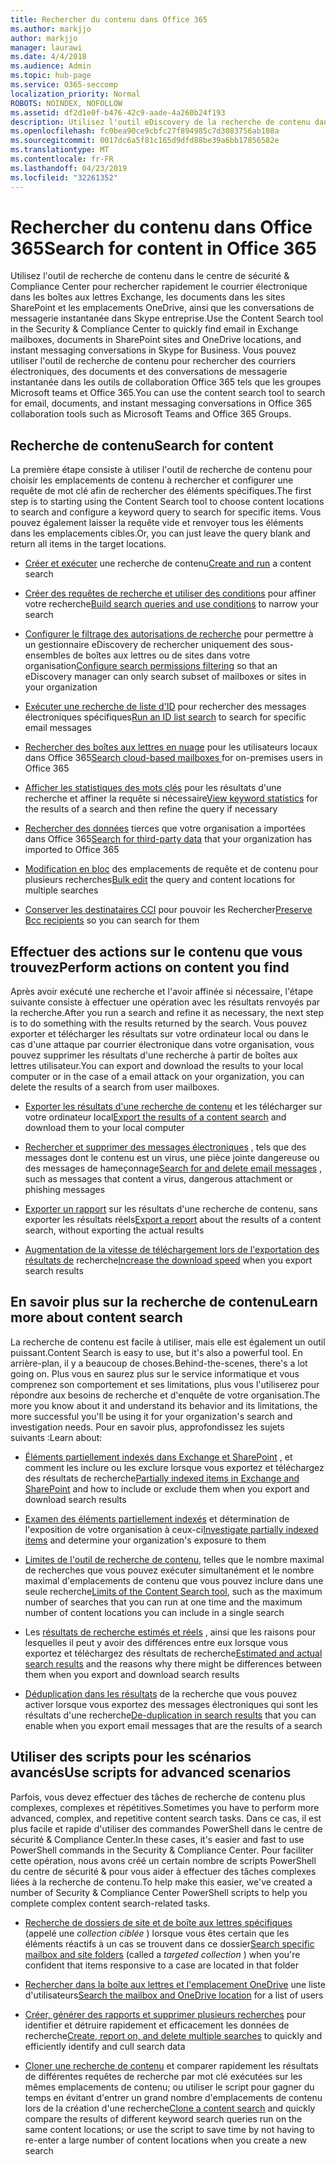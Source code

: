 ```yaml
---
title: Rechercher du contenu dans Office 365
ms.author: markjjo
author: markjjo
manager: laurawi
ms.date: 4/4/2018
ms.audience: Admin
ms.topic: hub-page
ms.service: O365-seccomp
localization_priority: Normal
ROBOTS: NOINDEX, NOFOLLOW
ms.assetid: df2d1e0f-b476-42c9-aade-4a260b24f193
description: Utilisez l'outil eDiscovery de la recherche de contenu dans le centre de sécurité & Compliance Center pour trouver rapidement des messages électroniques dans des boîtes aux lettres Exchange, des documents dans des sites SharePoint et des emplacements OneDrive, et des conversations de messagerie instantanée dans Skype entreprise.
ms.openlocfilehash: fc0bea90ce9cbfc27f894985c7d3083756ab108a
ms.sourcegitcommit: 0017dc6a5f81c165d9dfd88be39a6bb17856582e
ms.translationtype: MT
ms.contentlocale: fr-FR
ms.lasthandoff: 04/23/2019
ms.locfileid: "32261352"
---
```

# <a name="search-for-content-in-office-365"></a><span data-ttu-id="ac2fa-103">Rechercher du contenu dans Office 365</span><span class="sxs-lookup"><span data-stu-id="ac2fa-103">Search for content in Office 365</span></span>

<span data-ttu-id="ac2fa-104">Utilisez l'outil de recherche de contenu dans le centre de sécurité & Compliance Center pour rechercher rapidement le courrier électronique dans les boîtes aux lettres Exchange, les documents dans les sites SharePoint et les emplacements OneDrive, ainsi que les conversations de messagerie instantanée dans Skype entreprise.</span><span class="sxs-lookup"><span data-stu-id="ac2fa-104">Use the Content Search tool in the Security & Compliance Center to quickly find email in Exchange mailboxes, documents in SharePoint sites and OneDrive locations, and instant messaging conversations in Skype for Business.</span></span> <span data-ttu-id="ac2fa-105">Vous pouvez utiliser l'outil de recherche de contenu pour rechercher des courriers électroniques, des documents et des conversations de messagerie instantanée dans les outils de collaboration Office 365 tels que les groupes Microsoft teams et Office 365.</span><span class="sxs-lookup"><span data-stu-id="ac2fa-105">You can use the content search tool to search for email, documents, and instant messaging conversations in Office 365 collaboration tools such as Microsoft Teams and Office 365 Groups.</span></span>
  
## <a name="search-for-content"></a><span data-ttu-id="ac2fa-106">Recherche de contenu</span><span class="sxs-lookup"><span data-stu-id="ac2fa-106">Search for content</span></span>

<span data-ttu-id="ac2fa-107">La première étape consiste à utiliser l'outil de recherche de contenu pour choisir les emplacements de contenu à rechercher et configurer une requête de mot clé afin de rechercher des éléments spécifiques.</span><span class="sxs-lookup"><span data-stu-id="ac2fa-107">The first step is to starting using the Content Search tool to choose content locations to search and configure a keyword query to search for specific items.</span></span> <span data-ttu-id="ac2fa-108">Vous pouvez également laisser la requête vide et renvoyer tous les éléments dans les emplacements cibles.</span><span class="sxs-lookup"><span data-stu-id="ac2fa-108">Or, you can just leave the query blank and return all items in the target locations.</span></span>
  
- <span data-ttu-id="ac2fa-109">[Créer et exécuter](content-search.md) une recherche de contenu</span><span class="sxs-lookup"><span data-stu-id="ac2fa-109">[Create and run](content-search.md) a content search</span></span> 
    
- <span data-ttu-id="ac2fa-110">[Créer des requêtes de recherche et utiliser des conditions](keyword-queries-and-search-conditions.md) pour affiner votre recherche</span><span class="sxs-lookup"><span data-stu-id="ac2fa-110">[Build search queries and use conditions](keyword-queries-and-search-conditions.md) to narrow your search</span></span> 
    
- <span data-ttu-id="ac2fa-111">[Configurer le filtrage des autorisations de recherche](permissions-filtering-for-content-search.md) pour permettre à un gestionnaire eDiscovery de rechercher uniquement des sous-ensembles de boîtes aux lettres ou de sites dans votre organisation</span><span class="sxs-lookup"><span data-stu-id="ac2fa-111">[Configure search permissions filtering](permissions-filtering-for-content-search.md) so that an eDiscovery manager can only search subset of mailboxes or sites in your organization</span></span> 
    
- <span data-ttu-id="ac2fa-112">[Exécuter une recherche de liste d'ID](csv-file-for-an-id-list-content-search.md) pour rechercher des messages électroniques spécifiques</span><span class="sxs-lookup"><span data-stu-id="ac2fa-112">[Run an ID list search](csv-file-for-an-id-list-content-search.md) to search for specific email messages</span></span> 
    
- <span data-ttu-id="ac2fa-113">[Rechercher des boîtes aux lettres en nuage](search-cloud-based-mailboxes-for-on-premises-users.md) pour les utilisateurs locaux dans Office 365</span><span class="sxs-lookup"><span data-stu-id="ac2fa-113">[Search cloud-based mailboxes ](search-cloud-based-mailboxes-for-on-premises-users.md) for on-premises users in Office 365</span></span>

- <span data-ttu-id="ac2fa-114">[Afficher les statistiques des mots clés](view-keyword-statistics-for-content-search.md) pour les résultats d'une recherche et affiner la requête si nécessaire</span><span class="sxs-lookup"><span data-stu-id="ac2fa-114">[View keyword statistics](view-keyword-statistics-for-content-search.md) for the results of a search and then refine the query if necessary</span></span> 
    
- <span data-ttu-id="ac2fa-115">[Rechercher des données](use-content-search-to-search-third-party-data-that-was-imported.md) tierces que votre organisation a importées dans Office 365</span><span class="sxs-lookup"><span data-stu-id="ac2fa-115">[Search for third-party data](use-content-search-to-search-third-party-data-that-was-imported.md) that your organization has imported to Office 365</span></span> 
    
- <span data-ttu-id="ac2fa-116">[Modification en bloc](bulk-edit-content-searches.md) des emplacements de requête et de contenu pour plusieurs recherches</span><span class="sxs-lookup"><span data-stu-id="ac2fa-116">[Bulk edit](bulk-edit-content-searches.md) the query and content locations for multiple searches</span></span> 
    
- <span data-ttu-id="ac2fa-117">[Conserver les destinataires CCI](https://docs.microsoft.com/exchange/policy-and-compliance/holds/preserve-bcc-recipients-and-group-members) pour pouvoir les Rechercher</span><span class="sxs-lookup"><span data-stu-id="ac2fa-117">[Preserve Bcc recipients](https://docs.microsoft.com/exchange/policy-and-compliance/holds/preserve-bcc-recipients-and-group-members) so you can search for them</span></span> 

## <a name="perform-actions-on-content-you-find"></a><span data-ttu-id="ac2fa-118">Effectuer des actions sur le contenu que vous trouvez</span><span class="sxs-lookup"><span data-stu-id="ac2fa-118">Perform actions on content you find</span></span>

<span data-ttu-id="ac2fa-119">Après avoir exécuté une recherche et l'avoir affinée si nécessaire, l'étape suivante consiste à effectuer une opération avec les résultats renvoyés par la recherche.</span><span class="sxs-lookup"><span data-stu-id="ac2fa-119">After you run a search and refine it as necessary, the next step is to do something with the results returned by the search.</span></span> <span data-ttu-id="ac2fa-120">Vous pouvez exporter et télécharger les résultats sur votre ordinateur local ou dans le cas d'une attaque par courrier électronique dans votre organisation, vous pouvez supprimer les résultats d'une recherche à partir de boîtes aux lettres utilisateur.</span><span class="sxs-lookup"><span data-stu-id="ac2fa-120">You can export and download the results to your local computer or in the case of a email attack on your organization, you can delete the results of a search from user mailboxes.</span></span>
  
- <span data-ttu-id="ac2fa-121">[Exporter les résultats d'une recherche de contenu](export-search-results.md) et les télécharger sur votre ordinateur local</span><span class="sxs-lookup"><span data-stu-id="ac2fa-121">[Export the results of a content search](export-search-results.md) and download them to your local computer</span></span> 
    
- <span data-ttu-id="ac2fa-122">[Rechercher et supprimer des messages électroniques](search-for-and-delete-messages-in-your-organization.md) , tels que des messages dont le contenu est un virus, une pièce jointe dangereuse ou des messages de hameçonnage</span><span class="sxs-lookup"><span data-stu-id="ac2fa-122">[Search for and delete email messages](search-for-and-delete-messages-in-your-organization.md) , such as messages that content a virus, dangerous attachment or phishing messages</span></span> 
    
- <span data-ttu-id="ac2fa-123">[Exporter un rapport](export-a-content-search-report.md) sur les résultats d'une recherche de contenu, sans exporter les résultats réels</span><span class="sxs-lookup"><span data-stu-id="ac2fa-123">[Export a report](export-a-content-search-report.md) about the results of a content search, without exporting the actual results</span></span> 
    
- <span data-ttu-id="ac2fa-124">[Augmentation de la vitesse de téléchargement lors de l'exportation des résultats de](increase-download-speeds-when-exporting-ediscovery-results.md) recherche</span><span class="sxs-lookup"><span data-stu-id="ac2fa-124">[Increase the download speed](increase-download-speeds-when-exporting-ediscovery-results.md) when you export search results</span></span> 
    
## <a name="learn-more-about-content-search"></a><span data-ttu-id="ac2fa-125">En savoir plus sur la recherche de contenu</span><span class="sxs-lookup"><span data-stu-id="ac2fa-125">Learn more about content search</span></span>

<span data-ttu-id="ac2fa-126">La recherche de contenu est facile à utiliser, mais elle est également un outil puissant.</span><span class="sxs-lookup"><span data-stu-id="ac2fa-126">Content Search is easy to use, but it's also a powerful tool.</span></span> <span data-ttu-id="ac2fa-127">En arrière-plan, il y a beaucoup de choses.</span><span class="sxs-lookup"><span data-stu-id="ac2fa-127">Behind-the-scenes, there's a lot going on.</span></span> <span data-ttu-id="ac2fa-128">Plus vous en saurez plus sur le service informatique et vous comprenez son comportement et ses limitations, plus vous l'utiliserez pour répondre aux besoins de recherche et d'enquête de votre organisation.</span><span class="sxs-lookup"><span data-stu-id="ac2fa-128">The more you know about it and understand its behavior and its limitations, the more successful you'll be using it for your organization's search and investigation needs.</span></span> <span data-ttu-id="ac2fa-129">Pour en savoir plus, approfondissez les sujets suivants :</span><span class="sxs-lookup"><span data-stu-id="ac2fa-129">Learn about:</span></span>
  
- <span data-ttu-id="ac2fa-130">[Éléments partiellement indexés dans Exchange et SharePoint](partially-indexed-items-in-content-search.md) , et comment les inclure ou les exclure lorsque vous exportez et téléchargez des résultats de recherche</span><span class="sxs-lookup"><span data-stu-id="ac2fa-130">[Partially indexed items in Exchange and SharePoint](partially-indexed-items-in-content-search.md) and how to include or exclude them when you export and download search results</span></span> 
    
- <span data-ttu-id="ac2fa-131">[Examen des éléments partiellement indexés](investigating-partially-indexed-items-in-ediscovery.md) et détermination de l'exposition de votre organisation à ceux-ci</span><span class="sxs-lookup"><span data-stu-id="ac2fa-131">[Investigate partially indexed items](investigating-partially-indexed-items-in-ediscovery.md) and determine your organization's exposure to them</span></span> 
    
- <span data-ttu-id="ac2fa-132">[Limites de l'outil de recherche de contenu](limits-for-content-search.md), telles que le nombre maximal de recherches que vous pouvez exécuter simultanément et le nombre maximal d'emplacements de contenu que vous pouvez inclure dans une seule recherche</span><span class="sxs-lookup"><span data-stu-id="ac2fa-132">[Limits of the Content Search tool](limits-for-content-search.md), such as the maximum number of searches that you can run at one time and the maximum number of content locations you can include in a single search</span></span> 
    
- <span data-ttu-id="ac2fa-133">Les [résultats de recherche estimés et réels](differences-between-estimated-and-actual-ediscovery-search-results.md) , ainsi que les raisons pour lesquelles il peut y avoir des différences entre eux lorsque vous exportez et téléchargez des résultats de recherche</span><span class="sxs-lookup"><span data-stu-id="ac2fa-133">[Estimated and actual search results](differences-between-estimated-and-actual-ediscovery-search-results.md) and the reasons why there might be differences between them when you export and download search results</span></span> 
    
- <span data-ttu-id="ac2fa-134">[Déduplication dans les résultats](de-duplication-in-ediscovery-search-results.md) de la recherche que vous pouvez activer lorsque vous exportez des messages électroniques qui sont les résultats d'une recherche</span><span class="sxs-lookup"><span data-stu-id="ac2fa-134">[De-duplication in search results](de-duplication-in-ediscovery-search-results.md) that you can enable when you export email messages that are the results of a search</span></span> 
    
## <a name="use-scripts-for-advanced-scenarios"></a><span data-ttu-id="ac2fa-135">Utiliser des scripts pour les scénarios avancés</span><span class="sxs-lookup"><span data-stu-id="ac2fa-135">Use scripts for advanced scenarios</span></span>

<span data-ttu-id="ac2fa-136">Parfois, vous devez effectuer des tâches de recherche de contenu plus complexes, complexes et répétitives.</span><span class="sxs-lookup"><span data-stu-id="ac2fa-136">Sometimes you have to perform more advanced, complex, and repetitive content search tasks.</span></span> <span data-ttu-id="ac2fa-137">Dans ce cas, il est plus facile et rapide d'utiliser des commandes PowerShell dans le centre de sécurité & Compliance Center.</span><span class="sxs-lookup"><span data-stu-id="ac2fa-137">In these cases, it's easier and fast to use PowerShell commands in the Security & Compliance Center.</span></span> <span data-ttu-id="ac2fa-138">Pour faciliter cette opération, nous avons créé un certain nombre de scripts PowerShell du centre de sécurité & pour vous aider à effectuer des tâches complexes liées à la recherche de contenu.</span><span class="sxs-lookup"><span data-stu-id="ac2fa-138">To help make this easier, we've created a number of Security & Compliance Center PowerShell scripts to help you complete complex content search-related tasks.</span></span>
  
- <span data-ttu-id="ac2fa-139">[Recherche de dossiers de site et de boîte aux lettres spécifiques](use-content-search-for-targeted-collections.md) (appelé une *collection ciblée* ) lorsque vous êtes certain que les éléments réactifs à un cas se trouvent dans ce dossier</span><span class="sxs-lookup"><span data-stu-id="ac2fa-139">[Search specific mailbox and site folders](use-content-search-for-targeted-collections.md) (called a  *targeted collection*  ) when you're confident that items responsive to a case are located in that folder</span></span> 
    
- <span data-ttu-id="ac2fa-140">[Rechercher dans la boîte aux lettres et l'emplacement OneDrive](search-the-mailbox-and-onedrive-for-business-for-a-list-of-users.md) une liste d'utilisateurs</span><span class="sxs-lookup"><span data-stu-id="ac2fa-140">[Search the mailbox and OneDrive location](search-the-mailbox-and-onedrive-for-business-for-a-list-of-users.md) for a list of users</span></span> 
    
- <span data-ttu-id="ac2fa-141">[Créer, générer des rapports et supprimer plusieurs recherches](create-report-on-and-delete-multiple-content-searches.md) pour identifier et détruire rapidement et efficacement les données de recherche</span><span class="sxs-lookup"><span data-stu-id="ac2fa-141">[Create, report on, and delete multiple searches](create-report-on-and-delete-multiple-content-searches.md) to quickly and efficiently identify and cull search data</span></span> 
    
- <span data-ttu-id="ac2fa-142">[Cloner une recherche de contenu](clone-a-content-search.md) et comparer rapidement les résultats de différentes requêtes de recherche par mot clé exécutées sur les mêmes emplacements de contenu; ou utiliser le script pour gagner du temps en évitant d'entrer un grand nombre d'emplacements de contenu lors de la création d'une recherche</span><span class="sxs-lookup"><span data-stu-id="ac2fa-142">[Clone a content search](clone-a-content-search.md) and quickly compare the results of different keyword search queries run on the same content locations; or use the script to save time by not having to re-enter a large number of content locations when you create a new search</span></span> 
    

